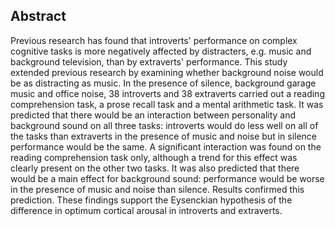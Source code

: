 ## Abstract
Previous research has found that introverts' performance on complex cognitive tasks is more negatively affected by distracters, e.g. music and background television, than by extraverts' performance. This study extended previous research by examining whether background noise would be as distracting as music. In the presence of silence, background garage music and office noise, 38 introverts and 38 extraverts carried out a reading comprehension task, a prose recall task and a mental arithmetic task. It was predicted that there would be an interaction between personality and background sound on all three tasks: introverts would do less well on all of the tasks than extraverts in the presence of music and noise but in silence performance would be the same. A significant interaction was found on the reading comprehension task only, although a trend for this effect was clearly present on the other two tasks. It was also predicted that there would be a main effect for background sound: performance would be worse in the presence of music and noise than silence. Results confirmed this prediction. These findings support the Eysenckian hypothesis of the difference in optimum cortical arousal in introverts and extraverts.
